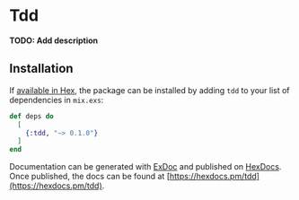 # Tdd

**TODO: Add description**

## Installation

If [available in Hex](https://hex.pm/docs/publish), the package can be installed
by adding `tdd` to your list of dependencies in `mix.exs`:

```elixir
def deps do
  [
    {:tdd, "~> 0.1.0"}
  ]
end
```

Documentation can be generated with [ExDoc](https://github.com/elixir-lang/ex_doc)
and published on [HexDocs](https://hexdocs.pm). Once published, the docs can
be found at [https://hexdocs.pm/tdd](https://hexdocs.pm/tdd).

